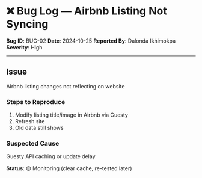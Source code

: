 # ❌ Bug Log — Airbnb Listing Not Syncing

**Bug ID**: BUG-02
**Date**: 2024-10-25 
**Reported By**: Dalonda Ikhimokpa  
**Severity**: High

---

## Issue
Airbnb listing changes not reflecting on website

### Steps to Reproduce
1. Modify listing title/image in Airbnb via Guesty
2. Refresh site
3. Old data still shows

### Suspected Cause
Guesty API caching or update delay

**Status**: 🟡 Monitoring (clear cache, re-tested later)
